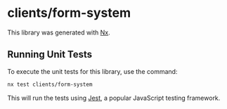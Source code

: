 # clients/form-system

This library was generated with [Nx](https://nx.dev).

## Running Unit Tests

To execute the unit tests for this library, use the command:

```bash
nx test clients/form-system
```

This will run the tests using [Jest](https://jestjs.io), a popular JavaScript testing framework.

